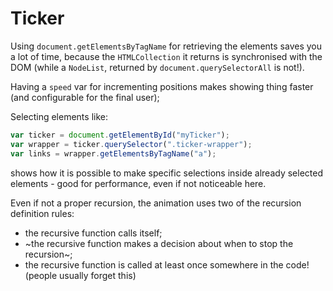 # Ticker

Using `document.getElementsByTagName` for retrieving the elements saves you a lot of time, because the `HTMLCollection` it returns is synchronised with the DOM (while a `NodeList`, returned by `document.querySelectorAll` is not!).

Having a `speed` var for incrementing positions makes showing thing faster (and configurable for the final user);

Selecting elements like:

```js
var ticker = document.getElementById("myTicker");
var wrapper = ticker.querySelector(".ticker-wrapper");
var links = wrapper.getElementsByTagName("a");
```

shows how it is possible to make specific selections inside already selected elements - good for performance, even if not noticeable here.

Even if not a proper recursion, the animation uses two of the recursion definition rules:

- the recursive function calls itself;
- ~the recursive function makes a decision about when to stop the recursion~;
- the recursive function is called at least once somewhere in the code! (people usually forget this)